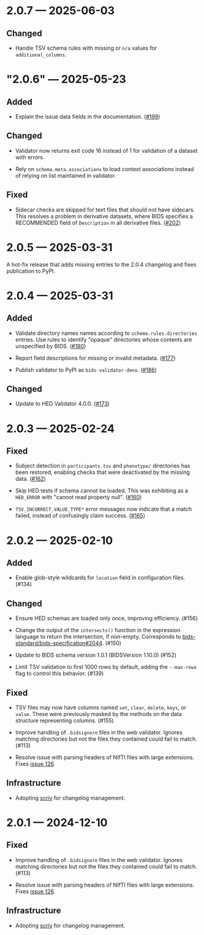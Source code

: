 
<a id='changelog-2.0.7'></a>
# 2.0.7 — 2025-06-03

## Changed

- Handle TSV schema rules with missing or `n/a` values for `additional_columns`.

<a id='changelog-"2.0.6"'></a>
# "2.0.6" — 2025-05-23

## Added

- Explain the issue data fields in the documentation. ([#199])

[#199]: https://github.com/bids-standard/bids-validator/pull/199

## Changed

- Validator now returns exit code 16 instead of 1 for validation of a dataset with errors.

- Rely on `schema.meta.associations` to load context associations instead of relying on list maintained in validator.

## Fixed

- Sidecar checks are skipped for text files that should not have sidecars.
  This resolves a problem in derivative datasets, where BIDS specifies a
  RECOMMENDED field of `Description` in all derivative files. ([#202])

[#202]: https://github.com/bids-standard/bids-validator/issues/202
<a id='changelog-2.0.4'></a>
# 2.0.5 — 2025-03-31

A hot-fix release that adds missing entries to the 2.0.4 changelog and fixes publication to PyPI.

<a id='changelog-2.0.4'></a>
# 2.0.4 — 2025-03-31

## Added

- Validate directory names names according to `schema.rules.directories` entries.
  Use rules to identify "opaque" directories whose contents are unspecified by BIDS.
  ([#180])

[#180]: https://github.com/bids-standard/bids-validator/pull/180

- Report field descriptions for missing or invalid metadata. ([#177])

[#177]: https://github.com/bids-standard/bids-validator/pull/177

- Publish validator to PyPI as `bids-validator-deno`. ([#186])

[#186]: https://github.com/bids-standard/bids-validator/pull/186

## Changed

- Update to HED Validator 4.0.0. ([#173])

[#173]: https://github.com/bids-standard/bids-validator/pull/173

<a id='changelog-2.0.3'></a>
# 2.0.3 — 2025-02-24

## Fixed

- Subject detection in `participants.tsv` and `phenotype/` directories
  has been restored, enabling checks that were deactivated by the missing
  data. ([#162])

[#162]: https://github.com/bids-standard/bids-validator/pull/162

- Skip HED tests if schema cannot be loaded. This was exhibiting
  as a `HED_ERROR` with "cannot read property null". ([#160])

[#160]: https://github.com/bids-standard/bids-validator/pull/160

- `TSV_INCORRECT_VALUE_TYPE*` error messages now indicate that a match
  failed, instead of confusingly claim success. ([#165])

[#165]: https://github.com/bids-standard/bids-validator/pull/165

<a id='changelog-2.0.2'></a>
# 2.0.2 — 2025-02-10

## Added

- Enable glob-style wildcards for `location` field in configuration files. (#134)

## Changed

- Ensure HED schemas are loaded only once, improving efficiency. (#156)

- Change the output of the `intersects()` function in the expression language
  to return the intersection, if non-empty.
  Corresponds to [bids-standard/bids-specification#2044]. (#150)

- Update to BIDS schema version 1.0.1 (BIDSVersion 1.10.0) (#152)

- Limit TSV validation to first 1000 rows by default,
  adding the `--max-rows` flag to control this behavior. (#139)

[bids-standard/bids-specification#2044]: https://github.com/bids-standard/bids-specification/pull/2044

## Fixed

- TSV files may now have columns named `set`, `clear`, `delete`, `keys`, or `value`.
  These were previously masked by the methods on the data structure
  representing columns. (#155)

- Improve handling of `.bidsignore` files in the web validator.
  Ignores matching directories but not the files they contained could fail to match.
  (#113)

- Resolve issue with parsing headers of NIfTI files with large extensions.
  Fixes [issue 126].

[issue 126]: https://github.com/bids-standard/bids-validator/issues/126

## Infrastructure

- Adopting [scriv](https://scriv.readthedocs.io/en/latest/) for changelog
  management.

<a id='changelog-2.0.1'></a>
# 2.0.1 — 2024-12-10

## Fixed

- Improve handling of `.bidsignore` files in the web validator.
  Ignores matching directories but not the files they contained could fail to match.
  (#113)

- Resolve issue with parsing headers of NIfTI files with large extensions.
  Fixes [issue 126].

[issue 126]: https://github.com/bids-standard/bids-validator/issues/126

## Infrastructure

- Adopting [scriv](https://scriv.readthedocs.io/en/latest/) for changelog
  management.
